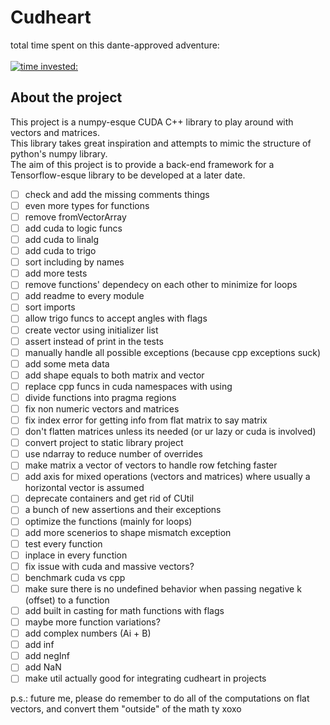 # Cudheart

total time spent on this dante-approved adventure: <br><br>
[![time invested:](https://wakatime.com/badge/user/8b4f0bdc-5133-4fba-98d4-d75498fa71f2/project/eccaf13a-dd3b-426e-b047-82a0bd7cc1eb.svg)](https://wakatime.com/badge/user/8b4f0bdc-5133-4fba-98d4-d75498fa71f2/project/eccaf13a-dd3b-426e-b047-82a0bd7cc1eb)

## About the project
This project is a numpy-esque CUDA C++ library to play around with vectors and matrices. 
<br>
This library takes great inspiration and attempts to mimic the structure of python's numpy library.
<br>
The aim of this project is to provide a back-end framework for a Tensorflow-esque library to be developed at a later date.


- [ ] check and add the missing comments things
- [ ] even more types for functions
- [ ] remove fromVectorArray
- [ ] add cuda to logic funcs
- [ ] add cuda to linalg
- [ ] add cuda to trigo
- [ ] sort including by names
- [ ] add more tests
- [ ] remove functions' dependecy on each other to minimize for loops
- [ ] add readme to every module
- [ ] sort imports
- [ ] allow trigo funcs to accept angles with flags
- [ ] create vector using initializer list
- [ ] assert instead of print in the tests
- [ ] manually handle all possible exceptions (because cpp exceptions suck)
- [ ] add some meta data
- [ ] add shape equals to both matrix and vector
- [ ] replace cpp funcs in cuda namespaces with using
- [ ] divide functions into pragma regions
- [ ] fix non numeric vectors and matrices
- [ ] fix index error for getting info from flat matrix to say matrix
- [ ] don't flatten matrices unless its needed (or ur lazy or cuda is involved)
- [ ] convert project to static library project
- [ ] use ndarray to reduce number of overrides
- [ ] make matrix a vector of vectors to handle row fetching faster
- [ ] add axis for mixed operations (vectors and matrices) where usually a horizontal vector is assumed
- [ ] deprecate containers and get rid of CUtil
- [ ] a bunch of new assertions and their exceptions
- [ ] optimize the functions (mainly for loops)
- [ ] add more scenerios to shape mismatch exception
- [ ] test every function
- [ ] inplace in every function
- [ ] fix issue with cuda and massive vectors?
- [ ] benchmark cuda vs cpp
- [ ] make sure there is no undefined behavior when passing negative k (offset) to a function
- [ ] add built in casting for math functions with flags
- [ ] maybe more function variations?
- [ ] add complex numbers (Ai + B)
- [ ] add inf
- [ ] add negInf
- [ ] add NaN
- [ ] make util actually good for integrating cudheart in projects

p.s.: future me, please do remember to do all of the computations on flat vectors, and convert them "outside" of the math ty xoxo